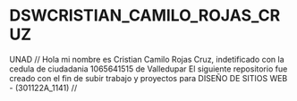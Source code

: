 # DSWCRISTIAN_CAMILO_ROJAS_CRUZ
UNAD
// Hola mi nombre es Cristian Camilo Rojas Cruz, indetificado con la cedula de ciudadania 1065641515 de Valledupar
El siguiente repositorio fue creado con el fin  de subir trabajo y proyectos para DISEÑO DE SITIOS WEB - (301122A_1141) //
